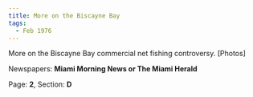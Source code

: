 ```yaml
---  
title: More on the Biscayne Bay  
tags:  
  - Feb 1976  
---  
```

  
More on the Biscayne Bay commercial net fishing controversy. [Photos]  
  
Newspapers: **Miami Morning News or The Miami Herald**  
  
Page: **2**, Section: **D** 
